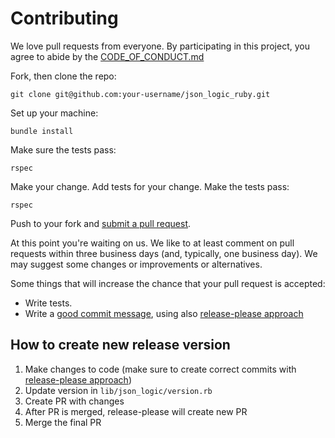 # Contributing

We love pull requests from everyone. By participating in this project, you
agree to abide by the [CODE_OF_CONDUCT.md](CODE_OF_CONDUCT.md)

Fork, then clone the repo:

    git clone git@github.com:your-username/json_logic_ruby.git

Set up your machine:

    bundle install

Make sure the tests pass:

    rspec

Make your change. Add tests for your change. Make the tests pass:

    rspec

Push to your fork and [submit a pull request][pr].

[pr]: https://github.com/useful-libs/json_logic_ruby/compare/

At this point you're waiting on us. We like to at least comment on pull requests
within three business days (and, typically, one business day). We may suggest
some changes or improvements or alternatives.

Some things that will increase the chance that your pull request is accepted:

* Write tests.
* Write a [good commit message][commit], using also [release-please approach][release-please]

## How to create new release version

1. Make changes to code (make sure to create correct commits with [release-please approach][release-please])
2. Update version in `lib/json_logic/version.rb`
3. Create PR with changes
4. After PR is merged, release-please will create new PR 
5. Merge the final PR

[commit]: http://tbaggery.com/2008/04/19/a-note-about-git-commit-messages.html
[release-please]: https://github.com/googleapis/release-please
